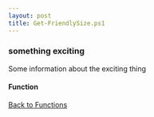 ```yaml
---
layout: post
title: Get-FriendlySize.ps1
---
```


### something exciting

Some information about the exciting thing

#### Function

<script src="https://gist-it.appspot.com/github.com/BanterBoy/scripts-blog/blob/master/PowerShell/functions/fileManagement/Get-FriendlySize.ps1"></script>

<a href="/menu/_pages/functions.html">Back to Functions</a>
